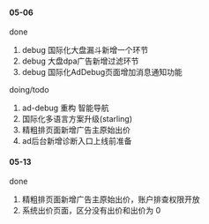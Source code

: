 #### 05-06

done
1. debug 国际化大盘漏斗新增一个环节
2. debug 大盘dpa广告新增过滤环节
3. debug 国际化AdDebug页面增加消息通知功能

doing/todo
1. ad-debug 重构 智能导航
2. 国际化多语言方案升级(starling)
3. 精粗排页面新增广告主原始出价
4. ad后台新增诊断入口上线前准备

#### 05-13

done
1. 精粗排页面新增广告主原始出价，账户排查权限开放
2. 系统出价页面，区分没有出价和出价为 0